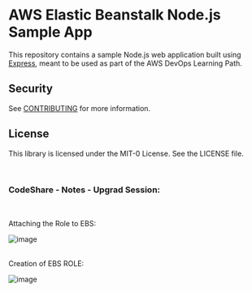 # AWS Elastic Beanstalk Node.js Sample App

This repository contains a sample Node.js web application built using [Express](https://expressjs.com/), meant to be used as part of the AWS DevOps Learning Path.

## Security

See [CONTRIBUTING](CONTRIBUTING.md#security-issue-notifications) for more information.

## License

This library is licensed under the MIT-0 License. See the LICENSE file.

</br>

### CodeShare - Notes - Upgrad Session:

</br>

Attaching the Role to EBS:

![image](https://github.com/user-attachments/assets/8971f0f7-a5ef-4aa8-98ef-f39361cd5130)

</br>
Creation of EBS ROLE:

</br>

![image](https://github.com/user-attachments/assets/7da5d67d-1c87-4ef2-b61c-43fa4b12ff82)


